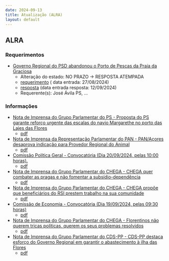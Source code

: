 ```yaml
---
date: 2024-09-13
title: Atualização (ALRA)
layout: default
---
```

## ALRA

### Requerimentos

* [Governo Regional do PSD abandonou o Porto de Pescas da Praia da Graciosa](http://base.alra.pt:82/4DACTION/w_pesquisa_registo/4/8479)
  * Alteração do estado: NO PRAZO → RESPOSTA ATEMPADA
  * [requerimento](http://base.alra.pt:82/Doc_Req/XIIIreque131.pdf) ( data entrada: 27/08/2024)
  * [resposta](http://base.alra.pt:82/Doc_Req/XIIIrequeresp131.pdf) (data entrada resposta: 12/09/2024)
  * Requerente(s): José Ávila PS, ...

### Informações

* [Nota de Imprensa do Grupo Parlamentar do PS - Proposta do PS garante reforço urgente das escalas do navio Margarethe no porto das Lajes das Flores](http://base.alra.pt:82/4DACTION/w_pesquisa_registo/8/20224)
  * [pdf](http://base.alra.pt:82/Doc_Noticias/NI20224.pdf)
* [Nota de Imprensa da Representação Parlamentar do PAN - PAN/Açores desaprova indicação para Provedor Regional do Animal](http://base.alra.pt:82/4DACTION/w_pesquisa_registo/8/20225)
  * [pdf](http://base.alra.pt:82/Doc_Noticias/NI20225.pdf)
* [Comissão Política Geral - Convocatória (Dia 20/09/2024, pelas 10:00 horas).](http://base.alra.pt:82/4DACTION/w_pesquisa_registo/8/20226)
  * [pdf](http://base.alra.pt:82/Doc_Noticias/NI20226.pdf)
* [Nota de Imprensa do Grupo Parlamentar do CHEGA - CHEGA quer combater as pragas e não fomentar a subsídio-dependência](http://base.alra.pt:82/4DACTION/w_pesquisa_registo/8/20228)
  * [pdf](http://base.alra.pt:82/Doc_Noticias/NI20228.pdf)
* [Nota de Imprensa do Grupo Parlamentar do CHEGA - CHEGA propõe que beneficiários do RSI prestem trabalho na sua comunidade](http://base.alra.pt:82/4DACTION/w_pesquisa_registo/8/20229)
  * [pdf](http://base.alra.pt:82/Doc_Noticias/NI20229.pdf)
* [Comissão de Economia - Convocatória (Dia 19/09/2024, pelas 09:30 horas)](http://base.alra.pt:82/4DACTION/w_pesquisa_registo/8/20230)
  * [pdf](http://base.alra.pt:82/Doc_Noticias/NI20230.pdf)
* [Nota de Imprensa do Grupo Parlamentar do CHEGA - Florentinos não querem tricas políticas, querem os seus problemas resolvidos](http://base.alra.pt:82/4DACTION/w_pesquisa_registo/8/20222)
  * [pdf](http://base.alra.pt:82/Doc_Noticias/NI20222.pdf)
* [Nota de Imprensa do Grupo Parlamentar do CDS-PP - CDS-PP destaca esforço do Governo Regional em garantir o abastecimento à ilha das Flores](http://base.alra.pt:82/4DACTION/w_pesquisa_registo/8/20223)
  * [pdf](http://base.alra.pt:82/Doc_Noticias/NI20223.pdf)
